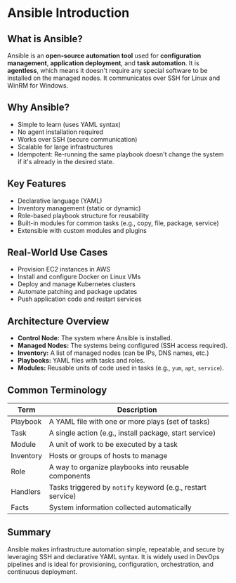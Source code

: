 # Ansible Introduction

## What is Ansible?

Ansible is an **open-source automation tool** used for **configuration management**, **application deployment**, and **task automation**. It is **agentless**, which means it doesn't require any special software to be installed on the managed nodes. It communicates over SSH for Linux and WinRM for Windows.

## Why Ansible?

- Simple to learn (uses YAML syntax)
- No agent installation required
- Works over SSH (secure communication)
- Scalable for large infrastructures
- Idempotent: Re-running the same playbook doesn't change the system if it's already in the desired state.

## Key Features

- Declarative language (YAML)
- Inventory management (static or dynamic)
- Role-based playbook structure for reusability
- Built-in modules for common tasks (e.g., copy, file, package, service)
- Extensible with custom modules and plugins

## Real-World Use Cases

- Provision EC2 instances in AWS
- Install and configure Docker on Linux VMs
- Deploy and manage Kubernetes clusters
- Automate patching and package updates
- Push application code and restart services

## Architecture Overview

- **Control Node:** The system where Ansible is installed.
- **Managed Nodes:** The systems being configured (SSH access required).
- **Inventory:** A list of managed nodes (can be IPs, DNS names, etc.)
- **Playbooks:** YAML files with tasks and roles.
- **Modules:** Reusable units of code used in tasks (e.g., `yum`, `apt`, `service`).

## Common Terminology

| Term         | Description |
|--------------|-------------|
| Playbook     | A YAML file with one or more plays (set of tasks) |
| Task         | A single action (e.g., install package, start service) |
| Module       | A unit of work to be executed by a task |
| Inventory    | Hosts or groups of hosts to manage |
| Role         | A way to organize playbooks into reusable components |
| Handlers     | Tasks triggered by `notify` keyword (e.g., restart service) |
| Facts        | System information collected automatically |

## Summary

Ansible makes infrastructure automation simple, repeatable, and secure by leveraging SSH and declarative YAML syntax. It is widely used in DevOps pipelines and is ideal for provisioning, configuration, orchestration, and continuous deployment.

